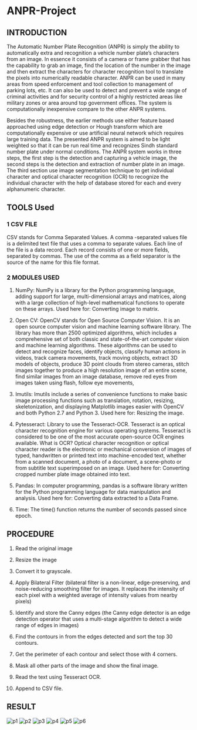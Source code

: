 # ANPR-Project

## INTRODUCTION
The Automatic Number Plate Recognition (ANPR) is simply the ability to automatically
extra and recognition a vehicle number plate’s characters from an image. In essence it consists of
a camera or frame grabber that has the capability to grab an image, find the location of the
number in the image and then extract the characters for character recognition tool to translate the
pixels into numerically readable character. ANPR can be used in many areas from speed
enforcement and tool collection to management of parking lots, etc. It can also be used to detect
and prevent a wide range of criminal activities and for security control of a highly restricted
areas like military zones or area around top government offices. The system is computationally
inexpensive compare to the other ANPR systems.

Besides the robustness, the earlier methods use either feature based approached using
edge detection or Hough transform which are computationally expensive or use artificial neural
network which requires large training data. The presented ANPR system is aimed to be light
weighted so that it can be run real time and recognizes Sindh standard number plate under
normal conditions. The ANPR system works in three steps, the first step is the detection and
capturing a vehicle image, the second steps is the detection and extraction of number plate in an
image. The third section use image segmentation technique to get individual character and
optical character recognition (OCR) to recognize the individual character with the help of
database stored for each and every alphanumeric character.

##  TOOLS Used
### 1 CSV FILE
CSV stands for Comma Separated Values. A comma -separated values file is a delimited text file that uses a comma to separate values. Each line of the file is a data record. Each record consists of one or more fields, separated by commas. The use of the comma as a field separator is the source of the name for this file format.

### 2 MODULES USED
1. NumPy: NumPy is a library for the Python programming language, adding support for large, multi-dimensional arrays and matrices, along with a large
collection of high-level mathematical functions to operate on these arrays. Used here for: Converting image to matrix.

2. Open CV: OpenCV stands for Open Source Computer Vision. It is an open source computer vision and machine learning software library. The library
has more than 2500 optimized algorithms, which includes a comprehensive set of both classic and state-of-the-art computer vision and machine learning
algorithms. These algorithms can be used to detect and recognize faces, identify objects, classify human actions in videos, track camera movements, track moving objects, extract 3D models of objects, produce 3D point clouds from stereo cameras, stitch images together to produce a high resolution image of an entire scene, find similar images from an image database, remove red eyes from images taken using flash, follow eye movements,

3. Imutils: Imutils include a series of convenience functions to make basic image processing functions such as translation, rotation, resizing,
skeletonization, and displaying Matplotlib images easier with OpenCV and both Python 2.7 and Python 3. Used here for: Resizing the image.

4. Pytesseract: Library to use the Tesseract-OCR. Tesseract is an optical character recognition engine for various operating systems. Tesseract is
considered to be one of the most accurate open-source OCR engines available. What is OCR? Optical character recognition or optical character reader is the electronic or mechanical conversion of images of typed, handwritten or printed text into machine-encoded text, whether from a scanned document, a photo of a document, a scene-photo or from subtitle text superimposed on an image. Used here for: Converting cropped number plate image obtained into text.

5. Pandas: In computer programming, pandas is a software library written for the Python programming language for data manipulation and analysis. Used here for: Converting data extracted to a Data Frame.

6. Time: The time() function returns the number of seconds passed since epoch.

## PROCEDURE
1. Read the original image

2. Resize the image

3. Convert it to grayscale.

4. Apply Bilateral Filter (bilateral filter is a non-linear, edge-preserving, and noise-reducing smoothing filter for images. It replaces the intensity of each pixel with a weighted average of intensity values from nearby pixels)

5. Identify and store the Canny edges (the Canny edge detector is an edge detection operator that uses a multi-stage algorithm to detect a wide range of edges in images)

6. Find the contours in from the edges detected and sort the top 30 contours.

7. Get the perimeter of each contour and select those with 4 corners.

8. Mask all other parts of the image and show the final image.

9. Read the text using Tesseract OCR.

10. Append to CSV file.

## RESULT

![p1](https://github.com/im-vysakh/NPR-Project/assets/134374340/8d223bcf-4b30-47f1-a40b-6ca1a852f7a8) 
![p2](https://github.com/im-vysakh/NPR-Project/assets/134374340/aee8c58c-b6a5-4412-8163-3622a1fbbf78)
![p3](https://github.com/im-vysakh/NPR-Project/assets/134374340/1ea0b3a0-79b5-481e-9e41-9cbf6753dc68)
![p4](https://github.com/im-vysakh/NPR-Project/assets/134374340/3d55e6ef-03df-4e36-9f0e-0fc40bc7d0b1)
![p5](https://github.com/im-vysakh/NPR-Project/assets/134374340/3533e07f-5e3b-45c6-bf0c-f705706c5baf)
![p6](https://github.com/im-vysakh/NPR-Project/assets/134374340/507c4f84-0de8-4628-b5d9-f7134ee8a126)
